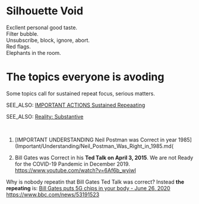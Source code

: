 # Silhouette Void

Excllent personal good taste.   
Filter bubble.    
Unsubscribe, block, ignore, abort.   
Red flags.    
Elephants in the room.   

# The topics everyone is avoding

Some topics call for sustained repeat focus, serious matters.

SEE_ALSO: [IMPORTANT ACTIONS Sustained Repeaating](/Important/Actions/Sustained_Repeating.md)

SEE_ALSO: [Reality: Substantive](../Reality/Substantive.md)

&nbsp;

1. [IMPORTANT UNDERSTANDING Neil Postman was Correct in year 1985](Important/Understanding/Neil_Postman_Was_Right_in_1985.md(

2. Bill Gates was Correct in his **Ted Talk on April 3, 2015**. We are not Ready for the COVID-19 Pandemic in December 2019. https://www.youtube.com/watch?v=6Af6b_wyiwI

Why is nobody repeatin that Bill Gates Ted Talk was correct? Instead **the repeating** is: [Bill Gates puts 5G chips in your body - June 26, 2020](https://www.bbc.com/news/53191523) https://www.bbc.com/news/53191523

